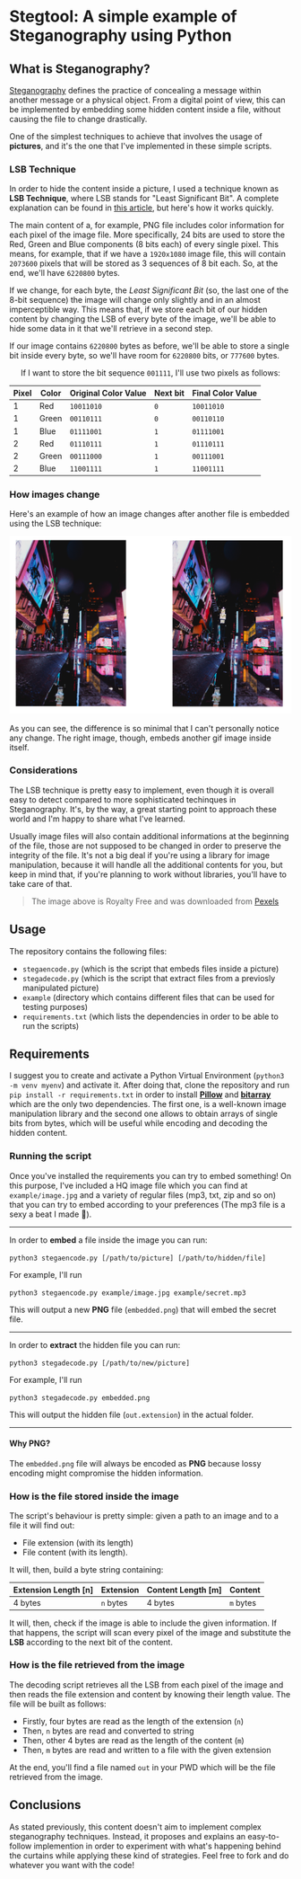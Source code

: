 # Stegtool: A simple example of Steganography using Python

## What is Steganography?

[Steganography](https://en.wikipedia.org/wiki/Steganography) defines the practice of concealing a message within another message or a physical object. From a digital point of view, this can be implemented by embedding some hidden content inside a file, without causing the file to change drastically.

One of the simplest techniques to achieve that involves the usage of **pictures**, and it's the one that I've implemented in these simple scripts. 

### LSB Technique 

In order to hide the content inside a picture, I used a technique known as **LSB Technique**, where LSB stands for "Least Significant Bit". A complete explanation can be found in [this article](https://www.ijltet.org/wp-content/uploads/2015/02/60.pdf), but here's how it works quickly.

The main content of a, for example, PNG file includes color information for each pixel of the image file. More specifically, 24 bits are used to store the Red, Green and Blue components (8 bits each) of every single pixel. This means, for example, that if we have a `1920x1080` image file, this will contain `2073600` pixels that will be stored as 3 sequences of 8 bit each. So, at the end, we'll have `6220800` bytes.

If we change, for each byte, the *Least Significant Bit* (so, the last one of the 8-bit sequence) the image will change only slightly and in an almost imperceptible way. This means that, if we store each bit of our hidden content by changing the LSB of every byte of the image, we'll be able to hide some data in it that we'll retrieve in a second step.

If our image contains `6220800` bytes as before, we'll be able to store a single bit inside every byte, so we'll have room for `6220800` bits, or `777600` bytes.

<div align="center">

If I want to store the bit sequence `001111`, I'll use two pixels as follows:


|**Pixel**| **Color** | **Original Color Value** | **Next bit** | **Final Color Value** |
|-|-|-|-|-|
|1|Red|`10011010`|`0`|`10011010`|
|1|Green|`00110111`|`0`|`00110110`|
|1|Blue|`01111001`|`1`|`01111001`|
|2|Red|`01110111`|`1`|`01110111`|
|2|Green|`00111000`|`1`|`00111001`|
|2|Blue|`11001111`|`1`|`11001111`|

</div>

### How images change

Here's an example of how an image changes after another file is embedded using the LSB technique: 

<p align="center"><img src="example/comparison.png"/></p>

As you can see, the difference is so minimal that I can't personally notice any change. The right image, though, embeds another gif image inside itself.

### Considerations

The LSB technique is pretty easy to implement, even though it is overall easy to detect compared to more sophisticated techinques in Steganography. It's, by the way, a great starting point to approach these world and I'm happy to share what I've learned.

Usually image files will also contain additional informations at the beginning of the file, those are not supposed to be changed in order to preserve the integrity of the file. It's not a big deal if you're using a library for image manipulation, because it will handle all the additional contents for you, but keep in mind that, if you're planning to work without libraries, you'll have to take care of that.

> The image above is Royalty Free and was downloaded from [Pexels](https://www.pexels.com/)

## Usage

The repository contains the following files:

- `stegaencode.py` (which is the script that embeds files inside a picture)
- `stegadecode.py` (which is the script that extract files from a previosly manipulated picture)
- `example` (directory which contains different files that can be used for testing purposes)
- `requirements.txt` (which lists the dependencies in order to be able to run the scripts)

## Requirements

I suggest you to create and activate a Python Virtual Environment (`python3 -m venv myenv`) and activate it.
After doing that, clone the repository and run `pip install -r requirements.txt` in order to install [**Pillow**](https://pypi.org/project/Pillow/) and [**bitarray**](https://pypi.org/project/bitarray/) which are the only two dependencies. The first one, is a well-known image manipulation library and the second one allows to obtain arrays of single bits from bytes, which will be useful while encoding and decoding the hidden content.

### Running the script

Once you've installed the requirements you can try to embed something! On this purpose, I've included a HQ image file which you can find at `example/image.jpg` and a variety of regular files (mp3, txt, zip and so on) that you can try to embed according to your preferences (The mp3 file is a sexy a beat I made 🥰).

---

In order to **embed** a file inside the image you can run:

`python3 stegaencode.py [/path/to/picture] [/path/to/hidden/file]`

For example, I'll run

`python3 stegaencode.py example/image.jpg example/secret.mp3`

This will output a new **PNG** file (`embedded.png`) that will embed the secret file.

---

In order to **extract** the hidden file you can run:

`python3 stegadecode.py [/path/to/new/picture]`

For example, I'll run

`python3 stegadecode.py embedded.png`

This will output the hidden file (`out.extension`) in the actual folder. 

---

#### Why PNG?  

The `embedded.png` file will always be encoded as **PNG** because lossy encoding might compromise the hidden information.

### How is the file stored inside the image

The script's behaviour is pretty simple: given a path to an image and to a file it will find out:

- File extension (with its length)
- File content (with its length).

It will, then, build a byte string containing: 

|Extension Length [n]|Extension|Content Length [m]|Content|
|-|-|-|-|
|4 bytes|`n` bytes|4 bytes|`m` bytes|

It will, then, check if the image is able to include the given information. If that happens, the script will scan every pixel of the image and substitute the **LSB** according to the next bit of the content.

### How is the file retrieved from the image

The decoding script retrieves all the LSB from each pixel of the image and then reads the file extension and content by knowing their length value. The file will be built as follows: 

- Firstly, four bytes are read as the length of the extension (`n`)
- Then, `n` bytes are read and converted to string
- Then, other 4 bytes are read as the length of the content (`m`)
- Then, `m` bytes are read and written to a file with the given extension

At the end, you'll find a file named `out` in your PWD which will be the file retrieved from the image. 

## Conclusions

As stated previously, this content doesn't aim to implement complex steganography techniques. Instead, it proposes and explains an easy-to-follow implemention in order to experiment with what's happening behind the curtains while applying these kind of strategies. Feel free to fork and do whatever you want with the code!

